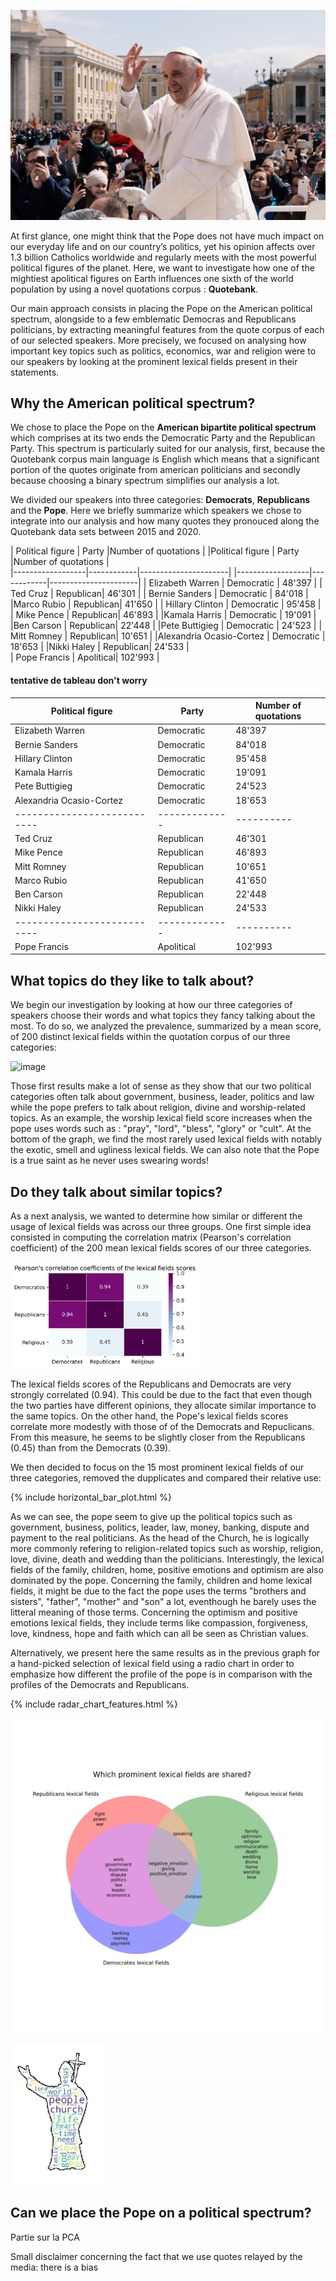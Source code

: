 ![image](data/popefrancis2.jpg)

At first glance, one might think that the Pope does not have much impact on our everyday life and on our country’s politics, yet his opinion affects over 1.3 billion Catholics worldwide and regularly meets with the most powerful political figures of the planet. Here, we want to investigate how one of the mightiest apolitical figures on Earth influences one sixth of the world population by using a novel quotations corpus : **Quotebank**. 

  
Our main approach consists in placing the Pope on the American political spectrum, alongside to a few emblematic Democras and Republicans politicians, by extracting meaningful features from the quote corpus of each of our selected speakers. More precisely, we focused on analysing how important key topics such as politics, economics, war and religion were to our speakers by looking at the prominent lexical fields present in their statements.
 
## Why the American political spectrum?

We chose to place the Pope on the **American bipartite political spectrum** which comprises at its two ends the Democratic Party and the Republican Party. This spectrum is particularly suited for our analysis, first, because the Quotebank corpus main language is English which means that a significant portion of the quotes originate from american politicians and secondly because choosing a binary spectrum simplifies our analysis a lot.
  
We divided our speakers into three categories: **Democrats**, **Republicans** and the **Pope**. Here we briefly summarize which speakers we chose to integrate into our analysis and how many quotes they pronouced along the Quotebank data sets between 2015 and 2020.


| Political figure | Party      |Number of quotations |  |Political figure | Party      |Number of quotations |  
|------------------|------------|----------------------| |------------------|------------|----------------------| 
| Elizabeth Warren | Democratic | 48'397               | | Ted Cruz         | Republican| 46'301               |
| Bernie Sanders   | Democratic | 84'018               | |Marco Rubio      | Republican| 41'650               |
| Hillary Clinton  | Democratic | 95'458               | | Mike Pence       | Republican| 46'893               | 
|Kamala Harris    | Democratic | 19'091               |  |Ben Carson     | Republican| 22'448                 |
|Pete Buttigieg   | Democratic | 24'523              |   | Mitt Romney      | Republican| 10'651               |
|Alexandria Ocasio-Cortez  | Democratic | 18'653     |   |Nikki Haley     | Republican| 24'533               |   
| Pope Francis        | Apolitical| 102'993          |
  
  
#### tentative de tableau don't worry  
| Political figure  |  Party | Number of quotations  |
|-------------------|--------|-----------------------| 
| Elizabeth Warren  | Democratic  |  48'397 |
| Bernie Sanders  | Democratic  | 84'018  |
| Hillary Clinton  | Democratic  | 95'458   |
| Kamala Harris  |  Democratic | 19'091   |
| Pete Buttigieg  | Democratic   |  24'523     |
| Alexandria Ocasio-Cortez  | Democratic  | 18'653   |
|---------------------------|-------------|----------|
| Ted Cruz  | Republican  |  46'301  |
| Mike Pence   | Republican  |  46'893  |
| Mitt Romney   | Republican  |  10'651  |
| Marco Rubio  | Republican  | 41'650   |
| Ben Carson  | Republican  | 22'448   |
| Nikki Haley  | Republican  | 24'533   |
|---------------------------|-------------|----------|
| Pope Francis  | Apolitical  | 102'993  |

## What topics do they like to talk about? 
  
We begin our investigation by looking at how our three categories of speakers choose their words and what topics they fancy talking about the most. To do so, we analyzed the prevalence, summarized by a mean score, of 200 distinct lexical fields within the quotation corpus of our three categories:

![image](output/Top_lexical_fields_each_category.jpg)

Those first results make a lot of sense as they show that our two political categories often talk about government, business, leader, politics and law while the pope prefers to talk about religion, divine and worship-related topics. As an example, the worship lexical field score increases when the pope uses words such as : "pray", "lord", "bless", "glory" or "cult". At the bottom of the graph, we find the most rarely used lexical fields with notably the exotic, smell and ugliness lexical fields. We can also note that the Pope is a true saint as he never uses swearing words!

## Do they talk about similar topics?

As a next analysis, we wanted to determine how similar or different the usage of lexical fields was across our three groups. One first simple idea consisted in computing the correlation matrix (Pearson's correlation coefficient) of the 200 mean lexical fields scores of our three categories.

<img src="output/Correlation_matrix_each_category.jpg" width="60%" height="60%">

The lexical fields scores of the Republicans and Democrats are very strongly correlated (0.94). This could be due to the fact that even though the two parties have different opinions, they allocate similar importance to the same topics. On the other hand, the Pope's lexical fields scores correlate more modestly with those of of the Democrats and Repuclicans. From this measure, he seems to be slightly closer from the Republicans (0.45) than from the Democrats (0.39).  


We then decided to focus on the 15 most prominent lexical fields of our three categories, removed the dupplicates and compared their relative use:

{% include horizontal_bar_plot.html %}

As we can see, the pope seem to give up the political topics such as government, business, politics, leader, law, money, banking, dispute and payment to the real politicians. As the head of the Church, he is logically more commonly refering to religion-related topics such as worship, religion, love, divine, death and wedding than the politicians. Interestingly, the lexical fields of the family, children, home, positive emotions and optimism are also dominated by the pope. Concerning the family, children and home lexical fields, it might be due to the fact the pope uses the terms "brothers and sisters", "father", "mother" and "son" a lot, eventhough he barely uses the litteral meaning of those terms. Concerning the optimism and positive emotions lexical fields, they include terms like compassion, forgiveness, love, kindness, hope and faith which can all be seen as Christian values.

Alternatively, we present here the same results as in the previous graph for a hand-picked selection of lexical field using a radio chart in order to emphasize how different the profile of the pope is in comparison with the profiles of the Democrats and Republicans.

{% include radar_chart_features.html %}



![image](output/Venn_most_prominent_lexical_fields_across_categories.jpg)



<img src="output/wordcloud_edge.png" width="30%" height="30%">

## Can we place the Pope on a political spectrum?
Partie sur la PCA



Small disclaimer concerning the fact that we use quotes relayed by the media: there is a bias
